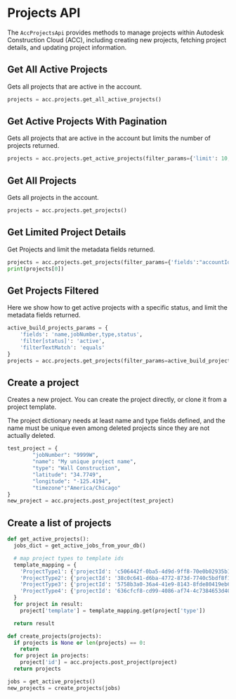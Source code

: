 # Projects API

The `AccProjectsApi` provides methods to manage projects within Autodesk Construction Cloud (ACC), including creating new projects, fetching project details, and updating project information.

## Get All Active Projects

Gets all projects that are active in the account.

```python
projects = acc.projects.get_all_active_projects()
```

## Get Active Projects With Pagination

Gets all projects that are active in the account but limits the number of projects returned.

```python
projects = acc.projects.get_active_projects(filter_params={'limit': 10, 'offset': 0})
```

## Get All Projects

Gets all projects in the account.

```python
projects = acc.projects.get_projects()
```

## Get Limited Project Details

Get Projects and limit the metadata fields returned.

```python
projects = acc.projects.get_projects(filter_params={'fields':"accountId,name,jobNumber"})
print(projects[0])
```

## Get Projects Filtered

Here we show how to get active projects with a specific status, and limit the metadata fields returned.

```python
active_build_projects_params = {
    'fields': 'name,jobNumber,type,status',
    'filter[status]': 'active',
    'filterTextMatch': 'equals'
}
projects = acc.projects.get_projects(filter_params=active_build_projects_params)
```

## Create a project

Creates a new project. You can create the project directly,
or clone it from a project template.

The project dictionary needs at least name and type fields defined, and the
name must be unique even among deleted projects since they are not actually deleted.

```python
test_project = {
        "jobNumber": "9999W",
        "name": "My unique project name",
        "type": "Wall Construction",
        "latitude": "34.7749",
        "longitude": "-125.4194",
        "timezone":"America/Chicago"
}
new_project = acc.projects.post_project(test_project)
```

## Create a list of projects

```python
def get_active_projects():
  jobs_dict = get_active_jobs_from_your_db()

  # map project types to template ids
  template_mapping = {
    'ProjectType1': {'projectId': 'c506442f-0ba5-4d9d-9ff8-70e0b02935b1'},
    'ProjectType2': {'projectId': '38c0c641-d6ba-4772-873d-7740c5bdf8f1'},
    'ProjectType3': {'projectId': '5758b3a0-36a4-41e9-8143-8fde80419eb6'},
    'ProjectType4': {'projectId': '636cfcf8-cd99-4086-af74-4c7384653d40'}
  }
  for project in result:
    project['template'] = template_mapping.get(project['type'])

  return result

def create_projects(projects):
  if projects is None or len(projects) == 0:
    return
  for project in projects:
    project['id'] = acc.projects.post_project(project)
  return projects

jobs = get_active_projects()
new_projects = create_projects(jobs)
```
